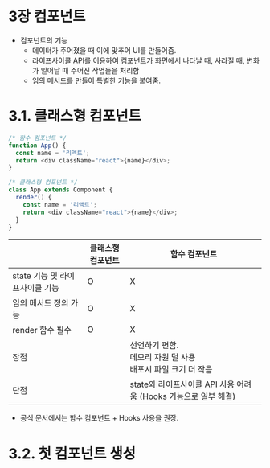 # 3장 컴포넌트

- 컴포넌트의 기능
  + 데이터가 주어졌을 때 이에 맞추어 UI를 만들어줌.
  + 라이프사이클 API를 이용하여 컴포넌트가 화면에서 나타날 때, 사라질 때, 변화가 일어날 때 주어진 작업들을 처리함
  + 임의 메서드를 만들어 특별한 기능을 붙여줌.
 
# 3.1. 클래스형 컴포넌트

```js
/* 함수 컴포넌트 */
function App() {
  const name = '리액트';
  return <div className="react">{name}</div>;
}

/* 클래스형 컴포넌트 */
class App extends Component {
  render() {
    const name = '리액트';
    return <div className="react">{name}</div>;
  }
}
```

||클래스형 컴포넌트|함수 컴포넌트|
|--|--|--|
|state 기능 및 라이프사이클 기능|O|X|
|임의 메서드 정의 가능|O|X|
|render 함수 필수|O|X|
|장점||선언하기 편함.<br/>메모리 자원 덜 사용<br/>배포시 파일 크기 더 작음|
|단점||state와 라이프사이클 API 사용 어려움 (Hooks 기능으로 일부 해결)|

- 공식 문서에서는 함수 컴포넌트 + Hooks 사용을 권장.

# 3.2. 첫 컴포넌트 생성

